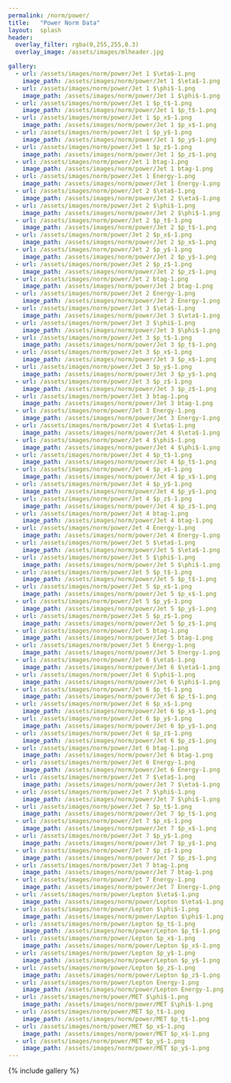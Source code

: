 ```yaml
---
permalink: /norm/power/
title:   "Power Norm Data"
layout:  splash
header:
  overlay_filter: rgba(0,255,255,0.3)
  overlay_image: /assets/images/mlheader.jpg

gallery:
  - url: /assets/images/norm/power/Jet 1 $\eta$-1.png
    image_path: /assets/images/norm/power/Jet 1 $\eta$-1.png
  - url: /assets/images/norm/power/Jet 1 $\phi$-1.png
    image_path: /assets/images/norm/power/Jet 1 $\phi$-1.png
  - url: /assets/images/norm/power/Jet 1 $p_t$-1.png
    image_path: /assets/images/norm/power/Jet 1 $p_t$-1.png
  - url: /assets/images/norm/power/Jet 1 $p_x$-1.png
    image_path: /assets/images/norm/power/Jet 1 $p_x$-1.png
  - url: /assets/images/norm/power/Jet 1 $p_y$-1.png
    image_path: /assets/images/norm/power/Jet 1 $p_y$-1.png
  - url: /assets/images/norm/power/Jet 1 $p_z$-1.png
    image_path: /assets/images/norm/power/Jet 1 $p_z$-1.png
  - url: /assets/images/norm/power/Jet 1 btag-1.png
    image_path: /assets/images/norm/power/Jet 1 btag-1.png
  - url: /assets/images/norm/power/Jet 1 Energy-1.png
    image_path: /assets/images/norm/power/Jet 1 Energy-1.png
  - url: /assets/images/norm/power/Jet 2 $\eta$-1.png
    image_path: /assets/images/norm/power/Jet 2 $\eta$-1.png
  - url: /assets/images/norm/power/Jet 2 $\phi$-1.png
    image_path: /assets/images/norm/power/Jet 2 $\phi$-1.png
  - url: /assets/images/norm/power/Jet 2 $p_t$-1.png
    image_path: /assets/images/norm/power/Jet 2 $p_t$-1.png
  - url: /assets/images/norm/power/Jet 2 $p_x$-1.png
    image_path: /assets/images/norm/power/Jet 2 $p_x$-1.png
  - url: /assets/images/norm/power/Jet 2 $p_y$-1.png
    image_path: /assets/images/norm/power/Jet 2 $p_y$-1.png
  - url: /assets/images/norm/power/Jet 2 $p_z$-1.png
    image_path: /assets/images/norm/power/Jet 2 $p_z$-1.png
  - url: /assets/images/norm/power/Jet 2 btag-1.png
    image_path: /assets/images/norm/power/Jet 2 btag-1.png
  - url: /assets/images/norm/power/Jet 2 Energy-1.png
    image_path: /assets/images/norm/power/Jet 2 Energy-1.png
  - url: /assets/images/norm/power/Jet 3 $\eta$-1.png
    image_path: /assets/images/norm/power/Jet 3 $\eta$-1.png
  - url: /assets/images/norm/power/Jet 3 $\phi$-1.png
    image_path: /assets/images/norm/power/Jet 3 $\phi$-1.png
  - url: /assets/images/norm/power/Jet 3 $p_t$-1.png
    image_path: /assets/images/norm/power/Jet 3 $p_t$-1.png
  - url: /assets/images/norm/power/Jet 3 $p_x$-1.png
    image_path: /assets/images/norm/power/Jet 3 $p_x$-1.png
  - url: /assets/images/norm/power/Jet 3 $p_y$-1.png
    image_path: /assets/images/norm/power/Jet 3 $p_y$-1.png
  - url: /assets/images/norm/power/Jet 3 $p_z$-1.png
    image_path: /assets/images/norm/power/Jet 3 $p_z$-1.png
  - url: /assets/images/norm/power/Jet 3 btag-1.png
    image_path: /assets/images/norm/power/Jet 3 btag-1.png
  - url: /assets/images/norm/power/Jet 3 Energy-1.png
    image_path: /assets/images/norm/power/Jet 3 Energy-1.png
  - url: /assets/images/norm/power/Jet 4 $\eta$-1.png
    image_path: /assets/images/norm/power/Jet 4 $\eta$-1.png
  - url: /assets/images/norm/power/Jet 4 $\phi$-1.png
    image_path: /assets/images/norm/power/Jet 4 $\phi$-1.png
  - url: /assets/images/norm/power/Jet 4 $p_t$-1.png
    image_path: /assets/images/norm/power/Jet 4 $p_t$-1.png
  - url: /assets/images/norm/power/Jet 4 $p_x$-1.png
    image_path: /assets/images/norm/power/Jet 4 $p_x$-1.png
  - url: /assets/images/norm/power/Jet 4 $p_y$-1.png
    image_path: /assets/images/norm/power/Jet 4 $p_y$-1.png
  - url: /assets/images/norm/power/Jet 4 $p_z$-1.png
    image_path: /assets/images/norm/power/Jet 4 $p_z$-1.png
  - url: /assets/images/norm/power/Jet 4 btag-1.png
    image_path: /assets/images/norm/power/Jet 4 btag-1.png
  - url: /assets/images/norm/power/Jet 4 Energy-1.png
    image_path: /assets/images/norm/power/Jet 4 Energy-1.png
  - url: /assets/images/norm/power/Jet 5 $\eta$-1.png
    image_path: /assets/images/norm/power/Jet 5 $\eta$-1.png
  - url: /assets/images/norm/power/Jet 5 $\phi$-1.png
    image_path: /assets/images/norm/power/Jet 5 $\phi$-1.png
  - url: /assets/images/norm/power/Jet 5 $p_t$-1.png
    image_path: /assets/images/norm/power/Jet 5 $p_t$-1.png
  - url: /assets/images/norm/power/Jet 5 $p_x$-1.png
    image_path: /assets/images/norm/power/Jet 5 $p_x$-1.png
  - url: /assets/images/norm/power/Jet 5 $p_y$-1.png
    image_path: /assets/images/norm/power/Jet 5 $p_y$-1.png
  - url: /assets/images/norm/power/Jet 5 $p_z$-1.png
    image_path: /assets/images/norm/power/Jet 5 $p_z$-1.png
  - url: /assets/images/norm/power/Jet 5 btag-1.png
    image_path: /assets/images/norm/power/Jet 5 btag-1.png
  - url: /assets/images/norm/power/Jet 5 Energy-1.png
    image_path: /assets/images/norm/power/Jet 5 Energy-1.png
  - url: /assets/images/norm/power/Jet 6 $\eta$-1.png
    image_path: /assets/images/norm/power/Jet 6 $\eta$-1.png
  - url: /assets/images/norm/power/Jet 6 $\phi$-1.png
    image_path: /assets/images/norm/power/Jet 6 $\phi$-1.png
  - url: /assets/images/norm/power/Jet 6 $p_t$-1.png
    image_path: /assets/images/norm/power/Jet 6 $p_t$-1.png
  - url: /assets/images/norm/power/Jet 6 $p_x$-1.png
    image_path: /assets/images/norm/power/Jet 6 $p_x$-1.png
  - url: /assets/images/norm/power/Jet 6 $p_y$-1.png
    image_path: /assets/images/norm/power/Jet 6 $p_y$-1.png
  - url: /assets/images/norm/power/Jet 6 $p_z$-1.png
    image_path: /assets/images/norm/power/Jet 6 $p_z$-1.png
  - url: /assets/images/norm/power/Jet 6 btag-1.png
    image_path: /assets/images/norm/power/Jet 6 btag-1.png
  - url: /assets/images/norm/power/Jet 6 Energy-1.png
    image_path: /assets/images/norm/power/Jet 6 Energy-1.png
  - url: /assets/images/norm/power/Jet 7 $\eta$-1.png
    image_path: /assets/images/norm/power/Jet 7 $\eta$-1.png
  - url: /assets/images/norm/power/Jet 7 $\phi$-1.png
    image_path: /assets/images/norm/power/Jet 7 $\phi$-1.png
  - url: /assets/images/norm/power/Jet 7 $p_t$-1.png
    image_path: /assets/images/norm/power/Jet 7 $p_t$-1.png
  - url: /assets/images/norm/power/Jet 7 $p_x$-1.png
    image_path: /assets/images/norm/power/Jet 7 $p_x$-1.png
  - url: /assets/images/norm/power/Jet 7 $p_y$-1.png
    image_path: /assets/images/norm/power/Jet 7 $p_y$-1.png
  - url: /assets/images/norm/power/Jet 7 $p_z$-1.png
    image_path: /assets/images/norm/power/Jet 7 $p_z$-1.png
  - url: /assets/images/norm/power/Jet 7 btag-1.png
    image_path: /assets/images/norm/power/Jet 7 btag-1.png
  - url: /assets/images/norm/power/Jet 7 Energy-1.png
    image_path: /assets/images/norm/power/Jet 7 Energy-1.png
  - url: /assets/images/norm/power/Lepton $\eta$-1.png
    image_path: /assets/images/norm/power/Lepton $\eta$-1.png
  - url: /assets/images/norm/power/Lepton $\phi$-1.png
    image_path: /assets/images/norm/power/Lepton $\phi$-1.png
  - url: /assets/images/norm/power/Lepton $p_t$-1.png
    image_path: /assets/images/norm/power/Lepton $p_t$-1.png
  - url: /assets/images/norm/power/Lepton $p_x$-1.png
    image_path: /assets/images/norm/power/Lepton $p_x$-1.png
  - url: /assets/images/norm/power/Lepton $p_y$-1.png
    image_path: /assets/images/norm/power/Lepton $p_y$-1.png
  - url: /assets/images/norm/power/Lepton $p_z$-1.png
    image_path: /assets/images/norm/power/Lepton $p_z$-1.png
  - url: /assets/images/norm/power/Lepton Energy-1.png
    image_path: /assets/images/norm/power/Lepton Energy-1.png
  - url: /assets/images/norm/power/MET $\phi$-1.png
    image_path: /assets/images/norm/power/MET $\phi$-1.png
  - url: /assets/images/norm/power/MET $p_t$-1.png
    image_path: /assets/images/norm/power/MET $p_t$-1.png
  - url: /assets/images/norm/power/MET $p_x$-1.png
    image_path: /assets/images/norm/power/MET $p_x$-1.png
  - url: /assets/images/norm/power/MET $p_y$-1.png
    image_path: /assets/images/norm/power/MET $p_y$-1.png
---
```


{% include gallery %}
